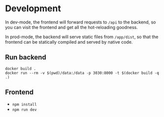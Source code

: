 # Development

In dev-mode, the frontend will forward requests to `/api` to the backend, so you can visit the frontend and get all the hot-reloading goodness.

In prod-mode, the backend will serve static files from `/app/dist`, so that the frontend can be statically compiled and served by native code.

## Run backend

```
docker build .
docker run --rm -v $(pwd)/data:/data -p 3030:8000 -t $(docker build -q .)
```

## Frontend

- `npm install`
- `npm run dev`
